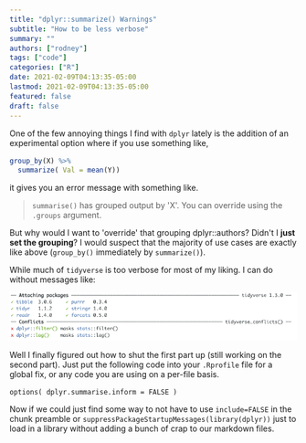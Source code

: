 ```yaml
---
title: "dplyr::summarize() Warnings"
subtitle: "How to be less verbose"
summary: ""
authors: ["rodney"]
tags: ["code"]
categories: ["R"]
date: 2021-02-09T04:13:35-05:00
lastmod: 2021-02-09T04:13:35-05:00
featured: false
draft: false
---
```


One of the few annoying things I find with `dplyr` lately is the addition of an experimental option where if you use something like, 

```r
group_by(X) %>% 
  summarize( Val = mean(Y))
``` 

it gives you an error message with something like.

> `summarise()` has grouped output by 'X'. You can override using the `.groups` argument.

But why would I want to 'override' that grouping dplyr::authors?  Didn't I **just set the grouping**?  I would suspect that the majority of use cases are exactly like above (`group_by()` immediately by `summarize()`).  

While much of `tidyverse` is too verbose for most of my liking.  I can do without messages like:

![messages on tidyverse startup](./messages.png)

Well I finally figured out how to shut the first part up (still working on the second part). 
Just put the following code into your `.Rprofile` file for a global fix, or any code you are using on a per-file basis.

```
options( dplyr.summarise.inform = FALSE )
```

Now if we could just find some way to not have to use `include=FALSE` in the chunk preamble or `suppressPackageStartupMessages(library(dplyr))` just to load in a library without adding a bunch of crap to our markdown files.



